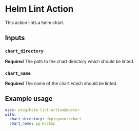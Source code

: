# Helm Lint Action

This action lints a helm chart.

## Inputs

### `chart_directory`

**Required** The path to the chart directory which should be linted.

### `chart_name`

**Required** The name of the chart which should be linted.

## Example usage

```yaml
uses: wtag/helm-lint-action@master
with:
  chart_directory: deployment/chart
  chart_name: pg-backup
```
